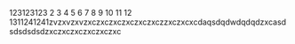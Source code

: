 123123123
2
3
4
5
6
7
8
9
10
11
12
1311241241zvzxvzxvzxczxczxczxczxczxczzxczxcxcdaqsdqdwdqdqdzxcasdsdsdsdsdzxczxczxczxczxczxc